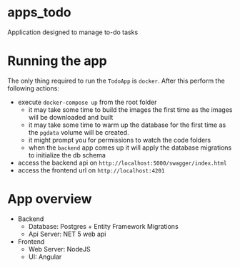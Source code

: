 # apps_todo
Application designed to manage to-do tasks

# Running the app
The only thing required to run the `TodoApp` is `docker`. After this perform the following actions:
- execute `docker-compose up` from the root folder
  - it may take some time to build the images the first time as the images will be downloaded and built
  - it may take some time to warm up the database for the first time as the `pgdata` volume will be created. 
  - it might prompt you for permissions to watch the code folders
  - when the `backend` app comes up it will apply the database migrations to initialize the db schema
- access the backend api on `http://localhost:5000/swagger/index.html`
- access the frontend url on `http://localhost:4201`

# App overview
- Backend
  - Database: Postgres + Entity Framework Migrations
  - Api Server: NET 5 web api
- Frontend
  - Web Server: NodeJS
  - UI: Angular


